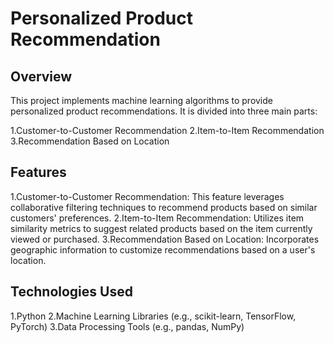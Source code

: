 # Personalized Product Recommendation
## Overview
This project implements machine learning algorithms to provide personalized product recommendations. It is divided into three main parts:

1.Customer-to-Customer Recommendation
2.Item-to-Item Recommendation
3.Recommendation Based on Location
## Features

1.Customer-to-Customer Recommendation: This feature leverages collaborative filtering techniques to recommend products based on similar customers' preferences.
2.Item-to-Item Recommendation: Utilizes item similarity metrics to suggest related products based on the item currently viewed or purchased.
3.Recommendation Based on Location: Incorporates geographic information to customize recommendations based on a user's location.
## Technologies Used
1.Python
2.Machine Learning Libraries (e.g., scikit-learn, TensorFlow, PyTorch)
3.Data Processing Tools (e.g., pandas, NumPy)
